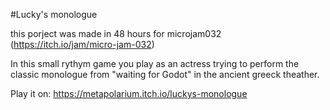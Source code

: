 #Lucky's monologue

this porject was made in 48 hours for microjam032 (https://itch.io/jam/micro-jam-032)

In this small rythym game you play as an actress trying to perform the classic monologue from "waiting for Godot" in the ancient greeck theather.

Play it on: https://metapolarium.itch.io/luckys-monologue
